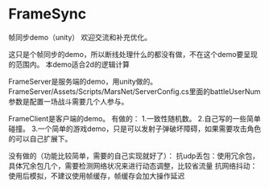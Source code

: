 # FrameSync
帧同步demo（unity）
欢迎交流和补充优化。

这只是个帧同步的demo，所以断线处理什么的都没有做，不在这个demo要呈现的范围内。
本demo适合2d的逻辑计算

FrameServer是服务端的demo，用unity做的。
FrameServer/Assets/Scripts/MarsNet/ServerConfig.cs里面的battleUserNum参数是配置一场战斗需要几个人参与。

FrameClient是客户端的demo。
有做的：
1.一致性随机数。
2.自己写的一些简单碰撞。
3.一个简单的游戏demo，只是可以发射子弹破坏障碍，如果需要攻击角色的可以自己扩展下。

没有做的（功能比较简单，需要的自己实现就好了）：
抗udp丢包：使用冗余包，具体冗余包几个，需要检测网络状况来进行动态调整，比较省流量
抗网络抖动：使用后模拟，不建议使用帧缓存，帧缓存会加大操作延迟
